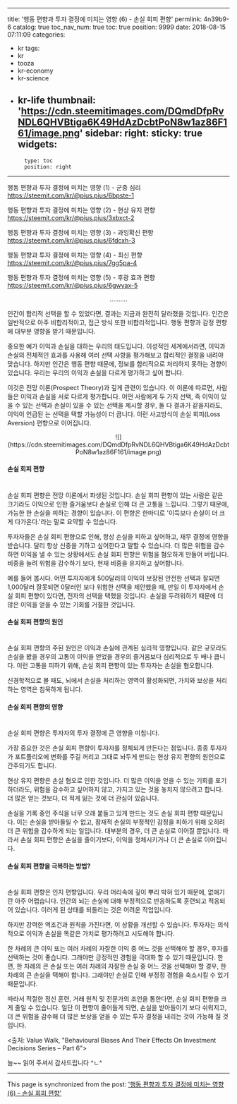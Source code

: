 
---
title: '행동 편향과 투자 결정에 미치는 영향 (6) - 손실 회피 편향'
permlink: 4n39b9-6
catalog: true
toc_nav_num: true
toc: true
position: 9999
date: 2018-08-15 07:11:09
categories:
- kr
tags:
- kr
- tooza
- kr-economy
- kr-science
- kr-life
thumbnail: 'https://cdn.steemitimages.com/DQmdDfpRvNDL6QHVBtiga6K49HdAzDcbtPoN8w1az86F161/image.png'
sidebar:
    right:
        sticky: true
widgets:
    -
        type: toc
        position: right
---


행동 편향과 투자 결정에 미치는 영향 (1) - 군중 심리
https://steemit.com/kr/@pius.pius/6bpste-1

행동 편향과 투자 결정에 미치는 영향 (2) - 현상 유지 편향
https://steemit.com/kr/@pius.pius/3xbxct-2

행동 편향과 투자 결정에 미치는 영향 (3) - 과잉확신 편향
https://steemit.com/kr/@pius.pius/6fdcxh-3

행동 편향과 투자 결정에 미치는 영향 (4) - 최신 편향
https://steemit.com/kr/@pius.pius/7gg5pa-4

행동 편향과 투자 결정에 미치는 영향 (5) - 후광 효과 편향
https://steemit.com/kr/@pius.pius/6gwyax-5

<center>
..........
</center>

인간이 합리적 선택을 할 수 있었다면, 결과는 지금과 완전히 달라졌을 것입니다. 인간은 일반적으로 아주 비합리적이고, 접근 방식 또한 비합리적입니다. 행동 편향과 감정 편향에 대부분 영향을 받기 때문입니다. 

중요한 예가 이익과 손실을 대하는 우리의 태도입니다. 이성적인 세계에서라면,  이익과 손실의 전체적인 효과를 사용해 여러 선택 사항을 평가해보고 합리적인 결정을 내려야 맞습니다. 하지만 인간은 행동 편향 때문에, 정보를 합리적으로 처리하지 못하는 경향이 있습니다. 우리는 우리의 이익과 손실을 다르게 평가하고 싶어 합니다.

이것은 전망 이론(Prospect Theory)과 깊게 관련이 있습니다. 이 이론에 따르면, 사람들은 이익과 손실을 서로 다르게 평가합니다. 어떤 사람에게 두 가지 선택, 즉 이익이 있을 수 있는 선택과 손실이 있을 수 있는 선택을 제시할 경우, 둘 다 결과가 같을지라도, 이익이 언급된 는 선택을 택할 가능성이 더 큽니다. 이런 사고방식이 손실 회피(Loss Aversion) 편향으로 이어집니다.

<center>
![](https://cdn.steemitimages.com/DQmdDfpRvNDL6QHVBtiga6K49HdAzDcbtPoN8w1az86F161/image.png)
</center>

#### 손실 회피 편향
#
손실 회피 편향은 전망 이론에서 파생된 것입니다. 손실 회피 편향이 있는 사람은 같은 크기라도 이익으로 인한 즐거움보다 손실로 인해 더 큰 고통을 느낍니다. 그렇기 때문에, 가능한 한 손실을 피하는 경향이 있습니다. 이 편향은 한마디로 '이득보다 손실이 더 크게 다가온다.'라는 말로 요약할 수 있습니다. 

투자자들은 손실 회피 편향으로 인해, 항상 손실을 피하고 싶어하고, 재무 결정에 영향을 받습니다. 달리 항상 신중을 기하고 싶어한다고 말할 수 있습니다. 더 많은 위험을 감수하면 이익을 낼 수 있는 상황에서도 손실 회피 편향은 위험을 혐오하게 만들어 버립니다. 비중을 늘려 위험을 감수하기 보다, 현재 비중을 유지하고 싶어합니다. 

예를 들어 봅시다. 어떤 투자자에게 500달러의 이익이 보장된 안전한 선택과 잘되면 1,000달러 잘못되면  0달러인 보다 위험한 선택을 제안했을 때, 만일 이 투자자에서 손실 회피 편향이 있다면, 전자의 선택을 택했을 것입니다. 손실을 두려워하기 때문에 더 않은 이익을 얻을 수 있는 기회를 거절한 것입니다.

#### 손실 회피 편향의 원인
#
손실 회피 편향의 주된 원인은 이익과 손실에 관계된 심리적 영향입니다. 같은 규모라도 손실을 봤을  경우의 고통이 이익을 얻었을 경우의 즐거움보다 심리적으로 두 배나 큽니다. 이런 고통을 피하기 위해, 손실 회피 편향이 있는 투자자는 손실을 혐오합니다. 

신경학적으로 볼 때도, 뇌에서 손실을 처리하는 영역이 활성화되면, 가치와 보상을 처리하는 영역은 침묵하게 됩니다.

#### 손실 회피 편향의 영향
#
손실 회피 편향은 투자자의 투자 결정에 큰 영향을 미칩니다.

가장 중요한 것은 손실 회피 편향이 투자자를 정체되게 만든다는 점입니다. 종종 투자자가 포트폴리오에 변화를 주길 꺼리고 그대로 놔두게 만드는 현상 유지 편향의 원인으로 간주되기도 합니다. 

현상 유지 편향은 손실 혐오로 인한 것입니다. 더 많은 이익을 얻을 수 있는 기회를 포기하더라도, 위험을 감수하고 싶어하지 않고, 가지고 있는 것을 놓치지 않으려고 합니다.  더 많은 얻는 것보다, 더 적게 잃는 것에 더 관심이 있습니다.

손실을 기록 중인 주식을 너무 오래 붙들고 있게 만드는 것도 손실 회피 편향 때문입니다. 이는 손실을 받아들일 수 없고, 잠재적 손실의 부정적인 감정을 피하기 위해 오히려 더 큰 위험을 감수하게 되는 일입니다. 대부분의 경우, 더 큰 손실로 이어질 뿐입니다. 따라서 손실 회피 편향은 손실을 줄이기보다, 이익을 정체시키거나 더 큰 손실로 이어집니다. 

#### 손실 회피 편향을 극복하는 방법?
#
손실 회피 편향은 인지 편향입니다. 우리 머리속에 깊이 뿌리 박혀 있기 때문에, 없애기란 아주 어렵습니다. 인간의 뇌는 손실에 대해 부정적으로 반응하도록 훈련되고 적응되어 있습니다. 이러게 된 상태를 되돌리는 것은 어려운 작업입니다.

하지만 강력한 역조건과 원칙을 가진다면, 이 상황을 개선할 수 있습니다. 투자자는 의식적으로 이익과 손실을 똑같은 가치로 평가하려고 시도해야 합니다.

한 차례의 큰 이익 또는 여러 차례의 자잘한 이익 중 어느 것을 선택해야 할 경우, 후자를 선택하는 것이 좋습니다. 그래야만 긍정적인 경험을 극대화 할 수 있기 때문입니다. 
 한편, 한 차례의 큰 손실 또는 여러 차례의 자잘한 손실 중 어느 것을 선택해야 할 경우, 한 차례의 큰 손실을 택해야 합니다. 그래야만 손실로 인해 부정정 경험을 축소시킬 수 있기 때문입니다. 

따라서 적절한 정신 훈련, 거래 원칙 및 전문가의 조언을 통한다면, 손실 회피 편향을 크게 줄일 수 있습니다. 일단 이 편향이 줄어들게 되면, 손실을 받아들이기 보다 쉬워지고, 더 큰 위험을 감수해 더 많은 보상을 얻을 수 있는 투자 결정을 내리는 것이 가능해 질 것입니다. 

<출처: Value Walk, "Behavioural Biases And Their Effects On Investment Decisions Series – Part 6">

늘~~ 읽어 주셔서 감사드립니다 ^ㄴ^

- - -

This page is synchronized from the post: ['행동 편향과 투자 결정에 미치는 영향 (6) - 손실 회피 편향'](https://steemit.com/@pius.pius/4n39b9-6)
